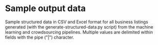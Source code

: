 # Sample output data
Sample structured data in CSV and Excel format for all business listings generated (with the generate-structured-data.py script) from the machine learning and crowdsourcing pipelines. Multiple values are delimited within fields with the pipe ("|") character.